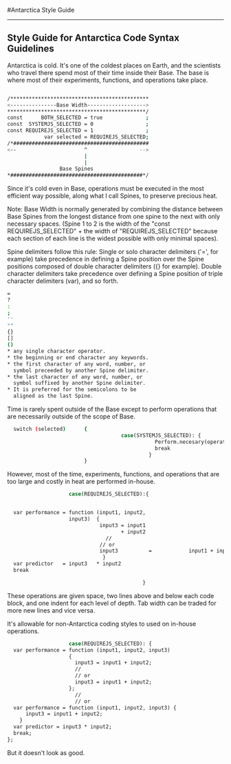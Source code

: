 #Antarctica Style Guide

---
Style Guide for Antarctica Code Syntax Guidelines
---

Antarctica is cold. It's one of the coldest places on Earth, and the scientists who travel there spend most of their time inside their Base. The base is where most of their experiments, functions, and operations take place. 

```bash

/*********************************************
<---------------Base Width------------------->
*********************************************/
const      BOTH_SELECTED = true              ;
const  SYSTEMJS_SELECTED = 0                 ;
const REQUIREJS_SELECTED = 1                 ;
            var selected = REQUIREJS_SELECTED;
/*############################################
<--                      ^                 -->
                         |                    
                         |                    
                 Base Spines                
*###########################################*/
```

Since it's cold even in Base, operations must be executed in the most efficient way possible, along what I call Spines, to preserve precious heat.

Note: Base Width is normally generated by combining the distance between Base Spines from the longest distance from one spine to the next with only necessary spaces. (Spine 1 to 2 is the width of the "const REQUIREJS_SELECTED" + the width of "REQUIREJS_SELECTED" because each section of each line is the widest possible with only minimal spaces). 

Spine delimiters follow this rule:
Single or solo character delimiters ('=', for example) take precedence in defining a Spine position over the Spine positions composed of double character delimiters ({} for example). Double character delimiters take precedence over defining a Spine position of triple character delimiters (var), and so forth.
```bash
=
?
:
;
''
""
{}
[]
()
* any single character operator.
* the beginning or end character any keywords.
* the first character of any word, number, or 
  symbol preceeded by another Spine delimiter.
* the last character of any word, number, or 
  symbol suffixed by another Spine delimiter.
* It is preferred for the semicolons to be 
  aligned as the last Spine.
```

Time is rarely spent outside of the Base except to perform operations that are necessarily outside of the scope of Base.
```bash
  switch (selected)      {
  									 case(SYSTEMJS_SELECTED): {
                                                Perform.necesary(operation);
                                                break                      ;
                                              }                            ;
                         }                                                 ;
```

However, most of the time, experiments, functions, and operations that are too large and costly in heat are performed in-house.

```bash
                    case(REQUIREJS_SELECTED):{


  var performance = function (input1, input2,
                    input3)  {
                              input3 = input1 
                                     + input2                              ;
  		                        //        
                              // or
                              input3          =            input1 + input2 ;
  		                       }                                             ;
  var predictor   = input3   * input2                                      ;
  break                                                                    ;

                                            }                              ;
```

These operations are given space, two lines above and below each code block, and one indent for each level of depth. Tab width can be traded for more new lines and vice versa.

It's allowable for non-Antarctica coding styles to used on in-house operations.

```bash
                    case(REQUIREJS_SELECTED): {
  var performance = function (input1, input2, input3)  
                    {
                      input3 = input1 + input2;
                      //        
                      // or
                      input3 = input1 + input2;
                    };
                      //
                      // or
  var performance = function (input1, input2, input3) {
      input3 = input1 + input2;
    }
  var predictor = input3 * input2;
  break;
};
```
But it doesn't look as good.

